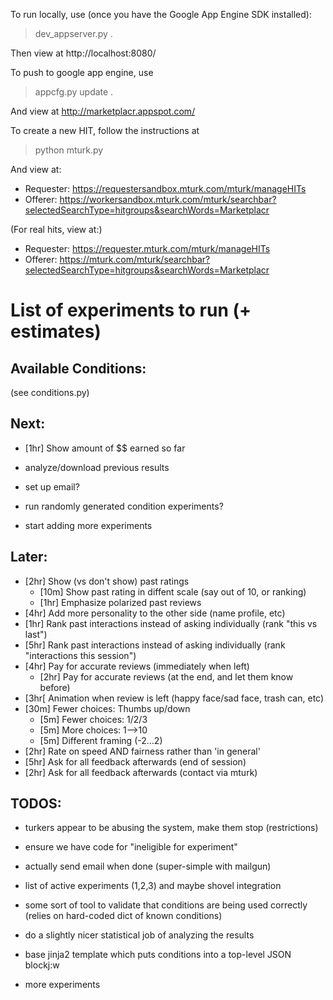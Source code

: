 To run locally, use (once you have the Google App Engine SDK installed):

> dev_appserver.py . 

Then view at http://localhost:8080/

To push to google app engine, use

> appcfg.py update .

And view at http://marketplacr.appspot.com/

To create a new HIT, follow the instructions at 

> python mturk.py 

And view at:

- Requester: https://requestersandbox.mturk.com/mturk/manageHITs
- Offerer: https://workersandbox.mturk.com/mturk/searchbar?selectedSearchType=hitgroups&searchWords=Marketplacr

(For real hits, view at:)
- Requester: https://requester.mturk.com/mturk/manageHITs
- Offerer: https://mturk.com/mturk/searchbar?selectedSearchType=hitgroups&searchWords=Marketplacr

List of experiments to run (+ estimates)
===========================

Available Conditions:
---------------------
(see conditions.py)

Next:
----

- [1hr] Show amount of $$ earned so far
- analyze/download previous results
 - set up email?
 - run randomly generated condition experiments?

- start adding more experiments

Later:
------

- [2hr] Show (vs don't show) past ratings
    - [10m] Show past rating in diffent scale (say out of 10, or ranking) 
    - [1hr] Emphasize polarized past reviews
- [4hr] Add more personality to the other side (name profile, etc)
- [1hr] Rank past interactions instead of asking individually (rank "this vs last")
- [5hr] Rank past interactions instead of asking individually (rank "interactions this session")
- [4hr] Pay for accurate reviews (immediately when left)
  - [2hr] Pay for accurate reviews (at the end, and let them know before)
- [3hr[ Animation when review is left (happy face/sad face, trash can, etc)
- [30m] Fewer choices: Thumbs up/down
  - [5m] Fewer choices: 1/2/3 
  - [5m] More choices: 1-->10
  - [5m] Different framing (-2...2)
- [2hr] Rate on speed AND fairness rather than 'in general'
- [5hr] Ask for all feedback afterwards (end of session)
- [2hr] Ask for all feedback afterwards (contact via mturk)

TODOS:
-----
 - turkers appear to be abusing the system, make them stop (restrictions)
 - ensure we have code for "ineligible for experiment"
 - actually send email when done (super-simple with mailgun)
 - list of active experiments (1,2,3) and maybe shovel integration 

 - some sort of tool to validate that conditions are being used correctly (relies on hard-coded dict of known conditions)
 - do a slightly nicer statistical job of analyzing the results 
 - base jinja2 template which puts conditions into a top-level JSON blockj:w
 - more experiments
